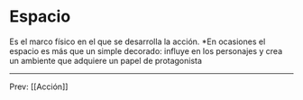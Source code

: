 # Espacio
Es el marco físico en el que se desarrolla la acción. 
*En ocasiones el espacio es más que un simple decorado: influye en los personajes y crea un ambiente que adquiere un papel de protagonista

___
Prev: [[Acción]]